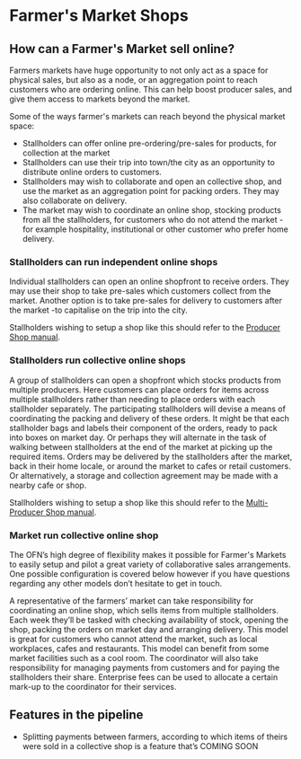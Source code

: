 # Farmer's Market Shops

## How can a Farmer's Market sell online?
Farmers markets have huge opportunity to not only act as a space for physical sales, but also as a node, or an aggregation point to reach customers who are ordering online. This can help boost producer sales, and give them access to markets beyond the market.

Some of the ways farmer's markets can reach beyond the physical market space:
* Stallholders can offer online pre-ordering/pre-sales for products, for collection at the market
* Stallholders can use their trip into town/the city as an opportunity to distribute online orders to customers.
* Stallholders may wish to collaborate and open an collective shop, and use the market as an aggregation point for packing orders. They may also collaborate on delivery.
*  The market may wish to coordinate an online shop, stocking products from all the stallholders, for customers who do not attend the market - for example hospitality, institutional or other customer who prefer home delivery.

### Stallholders can run independent online shops
Individual stallholders can open an online shopfront to receive orders. They may use their shop to take pre-sales which customers collect from the market. Another option is to take pre-sales for delivery to customers after the market -to capitalise on the trip into the city.

Stallholders wishing to setup a shop like this should refer to the [Producer Shop manual](/producer-set-up-guide.md).

### Stallholders run collective online shops
A group of stallholders can open a shopfront which stocks products from multiple producers. Here customers can place orders for items across multiple stallholders rather than needing to place orders with each stallholder separately. The participating stallholders will devise a means of coordinating the packing and delivery of these orders. It might be that each stallholder bags and labels their component of the orders, ready to pack into boxes on market day. Or perhaps they will alternate in the task of walking between stallholders at the end of the market at picking up the required items. Orders may be delivered by the stallholders after the market, back in their home locale, or around the market to cafes or retail customers. Or alternatively, a storage and collection agreement may be made with a nearby cafe or shop.

Stallholders wishing to setup a shop like this should refer to the [Multi-Producer Shop manual](/multi-farm-shop.md).

### Market run collective online shop

The OFN’s high degree of flexibility makes it possible for Farmer's Markets to easily setup and pilot a great variety of collaborative sales arrangements. One possible configuration is covered below however if you have questions regarding any other models don’t hesitate to get in touch.

A representative of the farmers’ market can take responsibility for coordinating an online shop, which sells items from multiple stallholders. Each week they’ll be tasked with checking availability of stock, opening the shop, packing the orders on market day and arranging delivery. This model is great for customers who cannot attend the market, such as local workplaces, cafes and restaurants. This model can benefit from some market facilities such as a cool room. The coordinator will also take responsibility for managing payments from customers and for paying the stallholders their share. Enterprise fees can be used to allocate a certain mark-up to the coordinator for their services.

## Features in the pipeline

* Splitting payments between farmers, according to which items of theirs were sold in a collective shop is a feature that’s COMING SOON